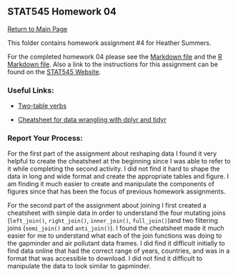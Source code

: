 
## STAT545 Homework 04
[Return to Main Page](https://github.com/heathersummers/STAT545-hw-Summers-Heather)

This folder contains homework assignment #4 for Heather Summers.

For the completed homework 04 please see the [Markdown file](https://github.com/heathersummers/STAT545-hw-Summers-Heather/blob/master/hw04/hw_04.md) and the [R Markdown file](https://github.com/heathersummers/STAT545-hw-Summers-Heather/blob/master/hw04/hw%2004.Rmd). Also a link to the instructions for this assignment can be found on the [STAT545 Website](http://stat545.com/hw04_tidy-data-joins.html).

### Useful Links:
- [Two-table verbs](https://cran.r-project.org/web/packages/dplyr/vignettes/two-table.html)

- [Cheatsheet for data wrangling with dplyr and tidyr](https://www.rstudio.com/wp-content/uploads/2015/02/data-wrangling-cheatsheet.pdf)

### Report Your Process:
For the first part of the assignment about reshaping data I found it very helpful to create the cheatsheet at the beginning since I was able to refer to it while completing the second activity. I did not find it hard to shape the data in long and wide format and create the appropriate tables and figure. I am finding it much easier to create and manipulate the components of figures since that has been the focus of previous homework assignments.

For the second part of the assignment about joining I first created a cheatsheet with simple data in order to understand the four mutating joins (`left_join()`, `right_join()`, `inner_join()`, `full_join()`)and two filtering joins (`semi_join()` and `anti_join()`). I found the cheatsheet made it much easier for me to understand what each of the join functions was doing to the gapminder and air pollutant data frames. I did find it difficult initially to find data online that had the correct range of years, countries, and was in a format that was accessible to download. I did not find it difficult to manipulate the data to look similar to gapminder. 
